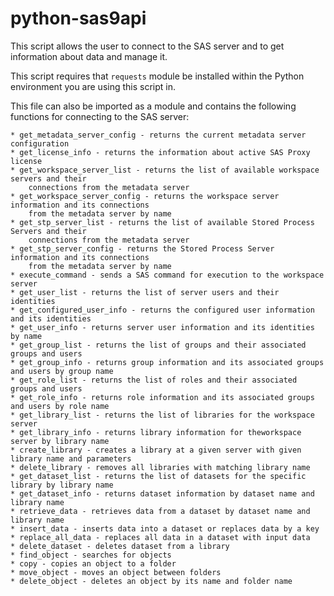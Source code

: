 # python-sas9api

This script allows the user to connect to the SAS server and 
to get information about data and manage it.

This script requires that `requests` module be installed within 
the Python environment you are using this script in.

This file can also be imported as a module and contains the following functions for connecting to the SAS server:

    * get_metadata_server_config - returns the current metadata server configuration
    * get_license_info - returns the information about active SAS Proxy license
    * get_workspace_server_list - returns the list of available workspace servers and their 
        connections from the metadata server
    * get_workspace_server_config - returns the workspace server information and its connections 
        from the metadata server by name
    * get_stp_server_list - returns the list of available Stored Process Servers and their 
        connections from the metadata server
    * get_stp_server_config - returns the Stored Process Server information and its connections 
        from the metadata server by name
    * execute_command - sends a SAS command for execution to the workspace server
    * get_user_list - returns the list of server users and their identities
    * get_configured_user_info - returns the configured user information and its identities
    * get_user_info - returns server user information and its identities by name
    * get_group_list - returns the list of groups and their associated groups and users
    * get_group_info - returns group information and its associated groups and users by group name
    * get_role_list - returns the list of roles and their associated groups and users
    * get_role_info - returns role information and its associated groups and users by role name
    * get_library_list - returns the list of libraries for the workspace server
    * get_library_info - returns library information for theworkspace server by library name
    * create_library - creates a library at a given server with given library name and parameters
    * delete_library - removes all libraries with matching library name
    * get_dataset_list - returns the list of datasets for the specific library by library name
    * get_dataset_info - returns dataset information by dataset name and library name
    * retrieve_data - retrieves data from a dataset by dataset name and library name
    * insert_data - inserts data into a dataset or replaces data by a key
    * replace_all_data - replaces all data in a dataset with input data
    * delete_dataset - deletes dataset from a library
    * find_object - searches for objects
    * copy - copies an object to a folder
    * move_object - moves an object between folders
    * delete_object - deletes an object by its name and folder name
